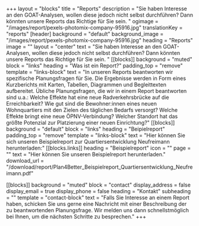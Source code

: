 +++
layout = "blocks"
title = "Reports"
description = "Sie haben Interesse an den GOAT-Analysen, wollen diese jedoch nicht selbst durchführen? Dann könnten unsere Reports das Richtige für Sie sein. "
ogimage = "/images/report/pexels-photomix-company-95916.jpg"
translationKey = "reports"
[header]
background = "default"
background_image = "/images/report/pexels-photomix-company-95916.jpg"
heading = "Reports"
image = ""
layout = "center"
text = "Sie haben Interesse an den GOAT-Analysen, wollen diese jedoch nicht selbst durchführen? Dann könnten unsere Reports das Richtige für Sie sein. "
[[blocks]]
background = "muted"
block = "links"
heading = "Was ist ein Report?"
padding_top = "remove"
template = "links-block"
text = "In unseren Reports beantworten wir spezifische Planungsfragen für Sie. Die Ergebnisse werden in Form eines Kurzberichts mit Karten, Tabellen, Diagrammen und Begleittexten aufbereitet. Übliche Planungsfragen, die wir in einem Report beantworten sind u.a.: Welche Effekte hat eine neue Radverkehrsbrücke auf die Erreichbarkeit? Wie gut sind die Bewohner:innen eines neuen Wohnquartiers mit den Zielen des täglichen Bedarfs versorgt? Welche Effekte bringt eine neue ÖPNV-Verbindung? Welcher Standort hat das größte Potenzial zur Platzierung einer neuen Einrichtung?"
[[blocks]]
background = "default"
block = "links"
heading = "Beipielreport"
padding_top = "remove"
template = "links-block"
text = "Hier können Sie sich unseren Beispielreport zur Quartiersentwicklung Neufreimann herunterladen:"
[[blocks.links]]
heading = "Beispielreport"
icon = ""
page = ""
text = "Hier können Sie unseren Beispielreport herunterladen."
download_url = "/download/report/Plan4Better_Beispielreport_Quartiersentwicklung_Neufreimann.pdf"

[[blocks]]
background = "muted"
block = "contact"
display_address = false
display_email = true
display_phone = false
heading = "Kontakt"
subheading = ""
template = "contact-block"
text = "Falls Sie Interesse an einem Report haben, schicken Sie uns gerne eine Nachricht mit einer Beschreibung der zu beantwortenden Planungsfrage. Wir melden uns dann schnellstmöglich bei Ihnen, um die nächsten Schritte zu besprechen."
+++




